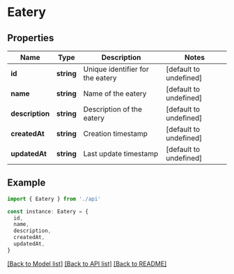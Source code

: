 # Eatery

## Properties

| Name            | Type       | Description                      | Notes                  |
| --------------- | ---------- | -------------------------------- | ---------------------- |
| **id**          | **string** | Unique identifier for the eatery | [default to undefined] |
| **name**        | **string** | Name of the eatery               | [default to undefined] |
| **description** | **string** | Description of the eatery        | [default to undefined] |
| **createdAt**   | **string** | Creation timestamp               | [default to undefined] |
| **updatedAt**   | **string** | Last update timestamp            | [default to undefined] |

## Example

```typescript
import { Eatery } from './api'

const instance: Eatery = {
  id,
  name,
  description,
  createdAt,
  updatedAt,
}
```

[[Back to Model list]](../README.md#documentation-for-models) [[Back to API list]](../README.md#documentation-for-api-endpoints) [[Back to README]](../README.md)
